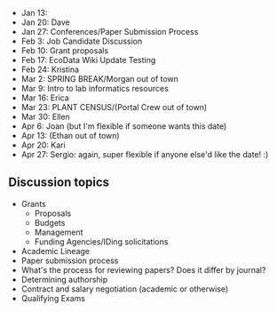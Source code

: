 * Jan 13: 
* Jan 20: Dave
* Jan 27: Conferences/Paper Submission Process
* Feb 3: Job Candidate Discussion
* Feb 10: Grant proposals
* Feb 17: EcoData Wiki Update Testing
* Feb 24: Kristina
* Mar 2: SPRING BREAK/Morgan out of town
* Mar 9:  Intro to lab informatics resources
* Mar 16: Erica
* Mar 23: PLANT CENSUS/(Portal Crew out of town)
* Mar 30: Ellen
* Apr 6: Joan (but I'm flexible if someone wants this date)
* Apr 13: (Ethan out of town)
* Apr 20: Kari
* Apr 27: Sergio: again, super flexible if anyone else'd like the date! :)

## Discussion topics

* Grants
    * Proposals
    * Budgets
    * Management
    * Funding Agencies/IDing solicitations
* Academic Lineage
* Paper submission process
* What's the process for reviewing papers? Does it differ by journal?
* Determining authorship
* Contract and salary negotiation (academic or otherwise)
* Qualifying Exams